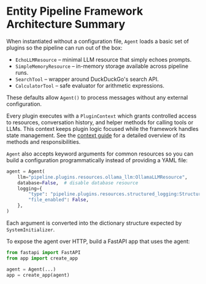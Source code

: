 # Entity Pipeline Framework Architecture Summary

When instantiated without a configuration file, ``Agent`` loads a basic set of
plugins so the pipeline can run out of the box:

- ``EchoLLMResource`` – minimal LLM resource that simply echoes prompts.
- ``SimpleMemoryResource`` – in-memory storage available across pipeline runs.
- ``SearchTool`` – wrapper around DuckDuckGo's search API.
- ``CalculatorTool`` – safe evaluator for arithmetic expressions.

These defaults allow ``Agent()`` to process messages without any external
configuration.

Every plugin executes with a ``PluginContext`` which grants controlled
access to resources, conversation history, and helper methods for calling
tools or LLMs. This context keeps plugin logic focused while the framework
handles state management. See the
[context guide](docs/source/context.md) for a detailed overview of its
methods and responsibilities.

``Agent`` also accepts keyword arguments for common resources so you can build a
configuration programmatically instead of providing a YAML file:

```python
agent = Agent(
    llm="pipeline.plugins.resources.ollama_llm:OllamaLLMResource",
    database=False,  # disable database resource
    logging={
        "type": "pipeline.plugins.resources.structured_logging:StructuredLogging",
        "file_enabled": False,
    },
)
```

Each argument is converted into the dictionary structure expected by
``SystemInitializer``.

To expose the agent over HTTP, build a FastAPI app that uses the agent:

```python
from fastapi import FastAPI
from app import create_app

agent = Agent(...)
app = create_app(agent)
```
